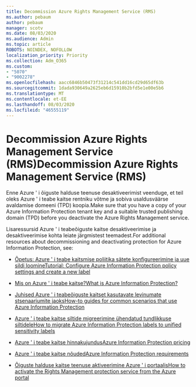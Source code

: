 ```yaml
---
title: Decommission Azure Rights Management Service (RMS)
ms.author: pebaum
author: pebaum
manager: scotv
ms.date: 08/03/2020
ms.audience: Admin
ms.topic: article
ROBOTS: NOINDEX, NOFOLLOW
localization_priority: Priority
ms.collection: Adm_O365
ms.custom:
- "5070"
- "9002278"
ms.openlocfilehash: aacc6846b50473f31214c541dd16cd29d65df63b
ms.sourcegitcommit: 1dada930649a2625eb6d15910b2bfd5e1e00e5b6
ms.translationtype: MT
ms.contentlocale: et-EE
ms.lasthandoff: 08/03/2020
ms.locfileid: "46555119"
---
```

# <a name="decommission-azure-rights-management-service-rms"></a><span data-ttu-id="04d7c-102">Decommission Azure Rights Management Service (RMS)</span><span class="sxs-lookup"><span data-stu-id="04d7c-102">Decommission Azure Rights Management Service (RMS)</span></span>

<span data-ttu-id="04d7c-103">Enne Azure ' i õiguste halduse teenuse desaktiveerimist veenduge, et teil oleks Azure ' i teabe kaitse rentniku võtme ja sobiva usaldusväärse avaldamise domeeni (TPD) koopia.</span><span class="sxs-lookup"><span data-stu-id="04d7c-103">Make sure that you have a copy of your Azure Information Protection tenant key and a suitable trusted publishing domain (TPD) before you deactivate the Azure Rights Management service.</span></span>

<span data-ttu-id="04d7c-104">Lisaressursid Azure ' i teabeõiguste kaitse desaktiveerimise ja desaktiveerimise kohta leiate järgmistest teemadest.</span><span class="sxs-lookup"><span data-stu-id="04d7c-104">For additional resources about decommissioning and deactivating protection for Azure Information Protection, see:</span></span>

- [<span data-ttu-id="04d7c-105">Õpetus: Azure ' i teabe kaitsmise poliitika sätete konfigureerimine ja uue sildi loomine</span><span class="sxs-lookup"><span data-stu-id="04d7c-105">Tutorial: Configure Azure Information Protection policy settings and create a new label</span></span>](https://docs.microsoft.com/azure/information-protection/get-started/infoprotect-quick-start-tutorial)
- [<span data-ttu-id="04d7c-106">Mis on Azure ' i teabe kaitse?</span><span class="sxs-lookup"><span data-stu-id="04d7c-106">What is Azure Information Protection?</span></span>](https://docs.microsoft.com/azure/information-protection/what-is-information-protection)
- [<span data-ttu-id="04d7c-107">Juhised Azure ' i teabeõiguste kaitset kasutavate levinumate stsenaariumite jaoks</span><span class="sxs-lookup"><span data-stu-id="04d7c-107">How-to guides for common scenarios that use Azure Information Protection</span></span>](https://docs.microsoft.com/azure/information-protection/how-to-guides)  
    
- [<span data-ttu-id="04d7c-108">Azure ' i teabe kaitse siltide migreerimine ühendatud tundlikkuse siltidele</span><span class="sxs-lookup"><span data-stu-id="04d7c-108">How to migrate Azure Information Protection labels to unified sensitivity labels</span></span>](https://docs.microsoft.com/azure/information-protection/configure-policy-migrate-labels)  
    
- [<span data-ttu-id="04d7c-109">Azure ' i teabe kaitse hinnakujundus</span><span class="sxs-lookup"><span data-stu-id="04d7c-109">Azure Information Protection pricing</span></span>](https://azure.microsoft.com/pricing/details/information-protection)  
    
- [<span data-ttu-id="04d7c-110">Azure ' i teabe kaitse nõuded</span><span class="sxs-lookup"><span data-stu-id="04d7c-110">Azure Information Protection requirements</span></span>](https://docs.microsoft.com/azure/information-protection/get-started/requirements)  
    
- [<span data-ttu-id="04d7c-111">Õiguste halduse kaitse teenuse aktiveerimine Azure ' i portaalis</span><span class="sxs-lookup"><span data-stu-id="04d7c-111">How to activate the Rights Management protection service from the Azure portal</span></span>](https://docs.microsoft.com/azure/information-protection/deploy-use/activate-azure)